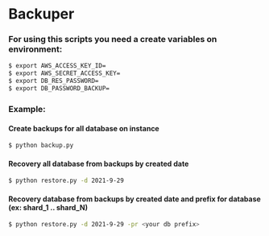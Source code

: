 # Backuper

### For using this scripts you need a create variables on environment:
```bash
$ export AWS_ACCESS_KEY_ID=
$ export AWS_SECRET_ACCESS_KEY=
$ export DB_RES_PASSWORD=
$ export DB_PASSWORD_BACKUP=
```

### Example:
#### Create backups for all database on instance
```bash
$ python backup.py
```
#### Recovery all database from backups by created date
```bash
$ python restore.py -d 2021-9-29
```
#### Recovery database from backups by created date and prefix for database (ex: shard_1 .. shard_N)
```bash 
$ python restore.py -d 2021-9-29 -pr <your db prefix>
```